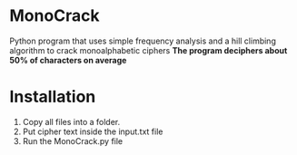 # MonoCrack
Python program that uses simple frequency analysis and a hill climbing algorithm to crack monoalphabetic ciphers
**The program deciphers about 50% of characters on average**

# Installation
1. Copy all files into a folder.
2. Put cipher text inside the input.txt file
3. Run the MonoCrack.py file

